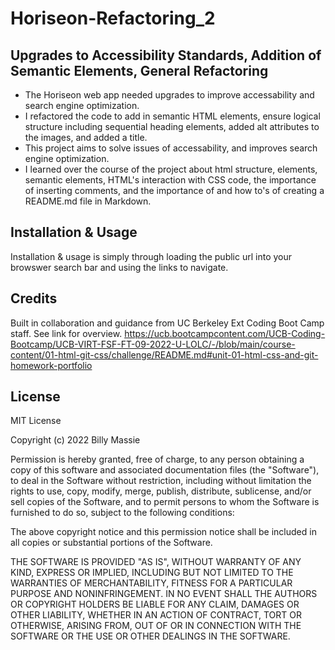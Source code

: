 # Horiseon-Refactoring_2

## Upgrades to Accessibility Standards, Addition of Semantic Elements, General Refactoring

- The Horiseon web app needed upgrades to improve accessability and search engine optimization.
- I refactored the code to add in semantic HTML elements, ensure logical structure including sequential heading elements, added alt attributes to the images, and added a title.
- This project aims to solve issues of accessability, and improves search engine optimization.
- I learned over the course of the project about html structure, elements, semantic elements, HTML's interaction with CSS code, the importance of inserting comments, and the importance of and how to's of creating a README.md file in Markdown.

## Installation & Usage

Installation & usage is simply through loading the public url into your browswer search bar and using the links to navigate.

## Credits

Built in collaboration and guidance from UC Berkeley Ext Coding Boot Camp staff. See link for overview.
https://ucb.bootcampcontent.com/UCB-Coding-Bootcamp/UCB-VIRT-FSF-FT-09-2022-U-LOLC/-/blob/main/course-content/01-html-git-css/challenge/README.md#unit-01-html-css-and-git-homework-portfolio

## License

MIT License

Copyright (c) 2022 Billy Massie

Permission is hereby granted, free of charge, to any person obtaining a copy
of this software and associated documentation files (the "Software"), to deal
in the Software without restriction, including without limitation the rights
to use, copy, modify, merge, publish, distribute, sublicense, and/or sell
copies of the Software, and to permit persons to whom the Software is
furnished to do so, subject to the following conditions:

The above copyright notice and this permission notice shall be included in all
copies or substantial portions of the Software.

THE SOFTWARE IS PROVIDED "AS IS", WITHOUT WARRANTY OF ANY KIND, EXPRESS OR
IMPLIED, INCLUDING BUT NOT LIMITED TO THE WARRANTIES OF MERCHANTABILITY,
FITNESS FOR A PARTICULAR PURPOSE AND NONINFRINGEMENT. IN NO EVENT SHALL THE
AUTHORS OR COPYRIGHT HOLDERS BE LIABLE FOR ANY CLAIM, DAMAGES OR OTHER
LIABILITY, WHETHER IN AN ACTION OF CONTRACT, TORT OR OTHERWISE, ARISING FROM,
OUT OF OR IN CONNECTION WITH THE SOFTWARE OR THE USE OR OTHER DEALINGS IN THE
SOFTWARE.